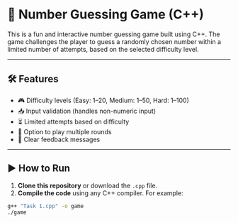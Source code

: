 # 🎯 Number Guessing Game (C++)

This is a fun and interactive number guessing game built using C++. The game challenges the player to guess a randomly chosen number within a limited number of attempts, based on the selected difficulty level.

---

## 🛠 Features
- 🎮 Difficulty levels (Easy: 1–20, Medium: 1–50, Hard: 1–100)
- 📥 Input validation (handles non-numeric input)
- ⏳ Limited attempts based on difficulty
- 🔁 Option to play multiple rounds
- 🎉 Clear feedback messages

---

## ▶️ How to Run

1. **Clone this repository** or download the `.cpp` file.
2. **Compile the code** using any C++ compiler. For example:

```bash
g++ "Task 1.cpp" -o game
./game
